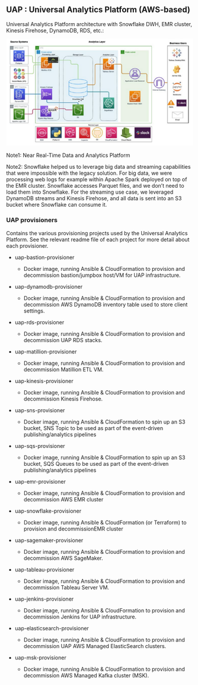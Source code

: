 ## UAP : Universal Analytics Platform (AWS-based)


Universal Analytics Platform architecture with Snowflake DWH, EMR cluster, Kinesis Firehose, DynamoDB, RDS, etc.:

<img src="https://github.com/adavarski/AWS-UAP/blob/main/pictures/AWS-UAP-architecture.png" width="800">

Note1: Near Real-Time Data and Analytics Platform

Note2: Snowflake helped us to leverage big data and streaming capabilities that were impossible with the legacy solution. For big data, we were processing web logs for example within Apache Spark deployed on top of the EMR cluster. Snowflake accesses Parquet files, and we don’t need to load them into Snowflake. For the streaming use case, we leveraged DynamoDB streams and Kinesis Firehose, and all data is sent into an S3 bucket where Snowflake can consume it.

### UAP provisioners
Contains the various provisioning projects used by the Universal Analytics Platform. See the relevant readme file of each project for more detail about each provisioner.

- uap-bastion-provisioner
  - Docker image, running Ansible & CloudFormation to provision and decommission bastion/jumpbox host/VM for UAP infrastructure.

- uap-dynamodb-provisioner
  - Docker image, running Ansible & CloudFormation to provision and decommission AWS DynamoDB inventory table used to store client settings.
  
- uap-rds-provisioner
  - Docker image, running Ansible & CloudFormation to provision and decommission UAP RDS stacks.

- uap-matillion-provisioner
  - Docker image, running Ansible & CloudFormation to provision and decommission Matillion ETL VM.

- uap-kinesis-provisioner
  - Docker image, running Ansible & CloudFormation to provision and decommission Kinesis Firehose.

- uap-sns-provisioner
  - Docker image, running Ansible & CloudFormation to spin up an S3 bucket, SNS Topic to be used as part of the event-driven publishing/analytics pipelines

- uap-sqs-provisioner
  - Docker image, running Ansible & CloudFormation to spin up an S3 bucket, SQS Queues to be used as part of the event-driven publishing/analytics pipelines

- uap-emr-provisioner
  - Docker image, running Ansible & CloudFormation to provision and decommission AWS EMR cluster

- uap-snowflake-provisioner
  - Docker image, running Ansible & CloudFormation (or Terraform) to provision and decommissionEMR cluster

- uap-sagemaker-provisioner
  - Docker image, running Ansible & CloudFormation to provision and decommission AWS SageMaker.

- uap-tableau-provisioner
  - Docker image, running Ansible & CloudFormation to provision and decommission Tableau Server VM.

- uap-jenkins-provisioner
  - Docker image, running Ansible & CloudFormation to provision and decommission Jenkins for UAP infrastructure.

- uap-elasticsearch-provisioner
  - Docker image, running Ansible & CloudFormation to provision and decommission UAP AWS Managed ElasticSearch clusters.

- uap-msk-provisioner
  - Docker image, running Ansible & CloudFormation to provision and decommission AWS Managed Kafka cluster (MSK).





